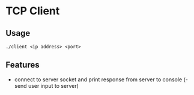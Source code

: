 # TCP Client

## Usage

```
./client <ip address> <port>
```

## Features
- connect to server socket and print response from server to console
(- send user input to server)

